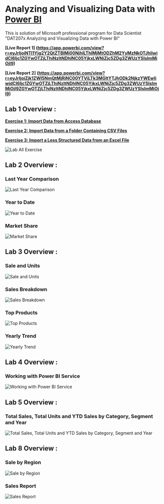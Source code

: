 # Analyzing and Visualizing Data with **[Power BI](https://powerbi.microsoft.com/en-us/?wt.mc_id=DXLEX_edx_DAT207x)**
This is solution of Microsoft professional program for Data Scientist "DAT207x Analyzing and Visualizing Data with Power BI"

**[Live Report 1]
(https://app.powerbi.com/view?r=eyJrIjoiNTI1Yjg2Y2QtZTBlMi00NjhlLThlMjMtODZhM2YyMzNkOTJhIiwidCI6Ijc1ZGYwOTZjLThiNzItNDhlNC05YjkxLWNiZjc5ZDg3ZWUzYSIsImMiOjl9)**


**[Live Report 2]
(https://app.powerbi.com/view?r=eyJrIjoiZjk1ZWI5NmQtMjRiNC00YTViLTk3MGItYTJhODk2NjkzYWEwIiwidCI6Ijc1ZGYwOTZjLThiNzItNDhlNC05YjkxLWNiZjc5ZDg3ZWUzYSIsImMiOjl9ZGYwOTZjLThiNzItNDhlNC05YjkxLWNiZjc5ZDg3ZWUzYSIsImMiOjl9)**

## Lab 1 Overview :
**[Exercise 1: Import Data from Access Database](https://github.com/MuhammadBilalYar/Analyzing-and-Visualizing-Data-with-Power-BI/wiki/Lab-1---Exercise-1:)**

**[Exercise 2: Import Data from a Folder Containing CSV Files](https://github.com/MuhammadBilalYar/Analyzing-and-Visualizing-Data-with-Power-BI/wiki/Lab-1---Exercise-2:)**

**[Exercise 3: Import a Less Structured Data from an Excel File](https://github.com/MuhammadBilalYar/Analyzing-and-Visualizing-Data-with-Power-BI/wiki/Lab-1---Exercise-3:)**

![Lab All Exercise ](https://github.com/MuhammadBilalYar/Analyzing-and-Visualizing-Data-with-Power-BI/blob/master/Lab1%20-%20All%20Exercise%20Solution/Images/Import%20Data%20from%20Access%20Database.PNG)

## Lab 2 Overview :
### Last Year Comparison
![Last Year Comparison](https://github.com/MuhammadBilalYar/Analyzing-and-Visualizing-Data-with-Power-BI/blob/master/Lab2%20-%20All%20Exercise%20Solution/Images/Exercise%202%20Last%20Year%20Comparison.PNG)

### Year to Date
![Year to Date](https://github.com/MuhammadBilalYar/Analyzing-and-Visualizing-Data-with-Power-BI/blob/master/Lab2%20-%20All%20Exercise%20Solution/Images/Exercise%203%20Year%20to%20Date.PNG)

### Market Share
![Market Share](https://github.com/MuhammadBilalYar/Analyzing-and-Visualizing-Data-with-Power-BI/blob/master/Lab2%20-%20All%20Exercise%20Solution/Images/Exercise%204%20Market%20Share.PNG)

## Lab 3 Overview :

### Sale and Units
![Sale and Units](https://github.com/MuhammadBilalYar/Analyzing-and-Visualizing-Data-with-Power-BI/blob/master/Lab3%20-%20All%20Exercise%20Solution/Images/Sale%20and%20Units.PNG)

### Sales Breakdown
![Sales Breakdown](https://github.com/MuhammadBilalYar/Analyzing-and-Visualizing-Data-with-Power-BI/blob/master/Lab3%20-%20All%20Exercise%20Solution/Images/Sales%20Breakdown.PNG)

### Top Products
![Top Products](https://github.com/MuhammadBilalYar/Analyzing-and-Visualizing-Data-with-Power-BI/blob/master/Lab3%20-%20All%20Exercise%20Solution/Images/Top%20Products.PNG)

### Yearly Trend
![Yearly Trend](https://github.com/MuhammadBilalYar/Analyzing-and-Visualizing-Data-with-Power-BI/blob/master/Lab3%20-%20All%20Exercise%20Solution/Images/Yearly%20Trend.PNG)

## Lab 4 Overview :

### Working with Power BI Service
![Working with Power BI Service](https://github.com/MuhammadBilalYar/Analyzing-and-Visualizing-Data-with-Power-BI/blob/master/Lab4%20-%20All%20Exercise%20Solution/Images/Working%20with%20Power%20BI%20Service.PNG)

## Lab 5 Overview :

### Total Sales, Total Units and YTD Sales by Category, Segment and Year
![Total Sales, Total Units and YTD Sales by Category, Segment and Year](https://github.com/MuhammadBilalYar/Analyzing-and-Visualizing-Data-with-Power-BI/blob/master/Lab5%20-%20All%20Exercise%20Solution/Total%20Sales%2C%20Total%20Units%20and%20YTD%20Sales%20by%20Category%2C%20Segment%20and%20Year.PNG)

## Lab 8 Overview :

### Sale by Region
![Sale by Region](https://github.com/MuhammadBilalYar/Analyzing-and-Visualizing-Data-with-Power-BI/blob/master/Lab8%20-%20All%20Exercise%20Solution/Images/Sale%20by%20Region.PNG)

### Sales Report
![Sales Report](https://github.com/MuhammadBilalYar/Analyzing-and-Visualizing-Data-with-Power-BI/blob/master/Lab8%20-%20All%20Exercise%20Solution/Images/Sales%20Report.PNG)